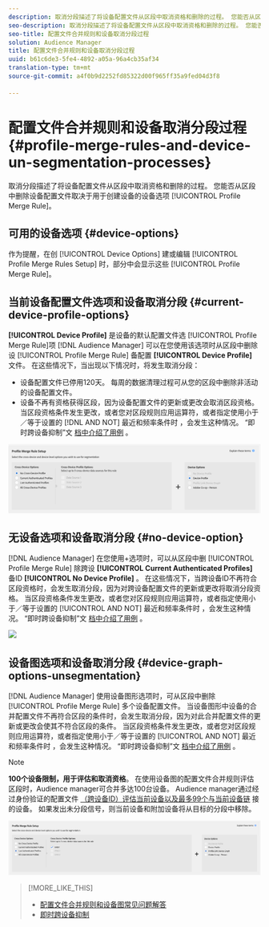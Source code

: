 ```yaml
---
description: 取消分段描述了将设备配置文件从区段中取消资格和删除的过程。 您能否从区段中删除设备配置文件取决于用于创建配置文件合并规则的设备选项。
seo-description: 取消分段描述了将设备配置文件从区段中取消资格和删除的过程。 您能否从区段中删除设备配置文件取决于用于创建配置文件合并规则的设备选项。
seo-title: 配置文件合并规则和设备取消分段过程
solution: Audience Manager
title: 配置文件合并规则和设备取消分段过程
uuid: b61c6de3-5fe4-4892-a05a-96a4cb35af34
translation-type: tm+mt
source-git-commit: a4f0b9d2252fd85322d00f965ff35a9fed04d3f8

---
```



# 配置文件合并规则和设备取消分段过程 {#profile-merge-rules-and-device-un-segmentation-processes}

取消分段描述了将设备配置文件从区段中取消资格和删除的过程。 您能否从区段中删除设备配置文件取决于用于创建设备的设备选项 [!UICONTROL Profile Merge Rule]。

## 可用的设备选项 {#device-options}

作为提醒，在创 [!UICONTROL Device Options] 建或编辑 [!UICONTROL Profile Merge Rules Setup] 时，部分中会显示这些 [!UICONTROL Profile Merge Rule]。

## 当前设备配置文件选项和设备取消分段 {#current-device-profile-options}

**[!UICONTROL Device Profile]** 是设备的默认配置文件选 [!UICONTROL Profile Merge Rule]项 [!DNL Audience Manager] 可以在您使用该选项时从区段中删除设 [!UICONTROL Profile Merge Rule] 备配置 **[!UICONTROL Device Profile]** 文件。 在这些情况下，当出现以下情况时，将发生取消分段：

* 设备配置文件已停用120天。 每周的数据清理过程可从您的区段中删除非活动的设备配置文件。
* 设备不再有资格获得区段，因为设备配置文件的更新或更改会取消区段资格。 当区段资格条件发生更改，或者您对区段规则应用运算符，或者指定使用小于／等于设置的 [!DNL AND NOT] 最近和频率条件时 [](../segments/recency-and-frequency.md) ，会发生这种情况。 “即时跨设备抑制”文 [档中介绍了用例](instant-cross-device-suppression.md) 。

![仅限设备](assets/device-only.png)

## 无设备选项和设备取消分段 {#no-device-option}

[!DNL Audience Manager] 在您使用+选项时，可以从区段中删 [!UICONTROL Profile Merge Rule] 除跨设 **[!UICONTROL Current Authenticated Profiles]** 备ID **[!UICONTROL No Device Profile]** 。 在这些情况下，当跨设备ID不再符合区段资格时，会发生取消分段，因为对跨设备配置文件的更新或更改将取消分段资格。 当区段资格条件发生更改，或者您对区段规则应用运算符，或者指定使用小于／等于设置的 [!UICONTROL AND NOT] 最近和频率条件时 [](../segments/recency-and-frequency.md) ，会发生这种情况。 “即时跨设备抑制”文 [档中介绍了用例](instant-cross-device-suppression.md) 。

![](../assets/current-no-device.png)

## 设备图选项和设备取消分段 {#device-graph-options-unsegmentation}

[!DNL Audience Manager] 使用设备图形选项时，可从区段中删除 [!UICONTROL Profile Merge Rule] 多个设备配置文件。 当设备图形中设备的合并配置文件不再符合区段的条件时，会发生取消分段，因为对此合并配置文件的更新或更改会使其不符合区段的条件。 当区段资格条件发生更改，或者您对区段规则应用运算符，或者指定使用小于／等于设置的 [!UICONTROL AND NOT] 最近和频率条件时 [](../segments/recency-and-frequency.md) ，会发生这种情况。 “即时跨设备抑制”文 [档中介绍了用例](instant-cross-device-suppression.md) 。

>[!NOTE]
>
>**100个设备限制，用于评估和取消资格**。
>在使用设备图的配置文件合并规则评估区段时，Audience manager可合并多达100台设备。 Audience manager通过经过身份验证的配置文件 [（跨设备ID）评估当前设备以及最多99个与当前设备链](../../reference/visitor-authentication-states.md) 接的设备。 如果发出未分段信号，则当前设备和附加设备将从目标的分段中移除。

![](assets/last-device-graph.png)

>[!MORE_LIKE_THIS]
>
>* [配置文件合并规则和设备图常见问题解答](../../faq/faq-profile-merge.md)
>* [即时跨设备抑制](instant-cross-device-suppression.md)

